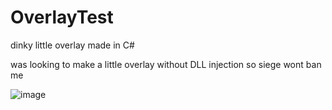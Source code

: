 # OverlayTest
dinky little overlay made in C#

was looking to make a little overlay without DLL injection so siege wont ban me

![image](https://github.com/user-attachments/assets/743639bd-cdf9-41d6-945b-1402bee15fe1)
